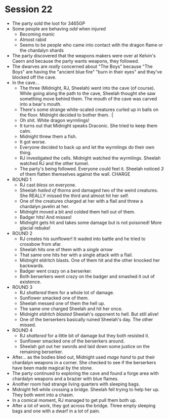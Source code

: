 # Session 22
* The party sold the loot for 3465GP
* Some people are behaving _odd_ when injured
	* Becoming manic
	* Almost rabid
	* Seems to be people who came into contact with the dragon flame or the chardalyn shards
* The party discovered that the weapons makers were over at Kelvin's Caern and because the party wants weapons, they followed.
* The dwarves are _really_ concerned about "The Boys" because  "The Boys" are having the "ancient blue fire" "burn in their eyes" and they've blocked off the cave.
* In the cave...
	* The three (Midnight, RJ, Sheelah) went into the cave (of course). While going along the path to the cave, Sheelah thought she saw something move behind them. The mouth of the cave was carved into a bear's mouth.
	* There's some strange white-scaled creatures curled up in balls on the floor. Midnight decided to bother them. :|
	* Oh shit. White dragon wyrmlings!
	* It turns out that Midnight speaks Draconic. She tried to keep them calm.
	* Midnight threw them a fish.
	* It got worse.
	* Everyone decided to back up and let the wyrmlings do their own thing.
	* RJ investigated the cells. Midnight watched the wyrmlings. Sheelah watched RJ and the other tunnel.
	* The party's being followed. Everyone could feel it. Sheelah noticed _3_ of them flatten themselves against the wall. CHARGE
* ROUND 1
	* RJ cast _bless_ on everyone.
	* Sheelah _hailed of thorns_ and damaged two of the weird creatures. She REALLY missed the third and almost hit her self.
	* One of the creatures charged at her with a flail and threw a chardalyn javelin at her.
	* Midnight moved a bit and colded them hell out of them.
	* Badger hits! And misses!
	* Midnight gets hit and takes some damage but is not poisoned! More glacial rebuke!
* ROUND 2
	* RJ creates his sunflower! It waded into battle and he tried to crossbow from afar.
	* Sheelah hits one of them with a _single arrow_
	* That same one hits her with a single attack with a flail.
	* Midnight eldritch blasts. One of them hit and the other knocked her backwards.
	* Badger went crazy on a berserker.
	* Both berserkers went crazy on the badger and smashed it out of existence.
* ROUND 3
	* RJ _shattered_ them for a whole lot of damage.
	* Sunflower smacked one of them.
	* Sheelah messed one of them the hell up.
	* The same one charged Sheelah and hit her once.
	* Midnight _eldritch blasted_ Sheelah's opponent to hell. But still alive!
	* One of the berserkers basically ruined Sheelah's day. The other missed.
* ROUND 4
	* RJ _shattered_ for a little bit of damage but they both resisted it.
	* Sunflower smacked one of the berserkers around.
	* Sheelah got out her swords and laid down some justice on the remaining berserker.
* After... as the bodies bled out, Midnight used _mage hand_ to put their chardalyn weapons in a corner. She checked to see if the berserkers have been made magical by the stone.
* The party continued to exploring the cave and found a forge area with chardalyn weapons and a brazier with blue flames.
* Another room had strange living quarters with sleeping bags.
* Midnight fell while crossing a bridge. Sheelah fell trying to help her up. They both went into a chasm.
* In a comical moment, RJ managed to get pull them both up.
* After a lot of work, they got across the bridge. Three empty sleeping bags and one with a dwarf in a _lot_ of pain.
<!--stackedit_data:
eyJoaXN0b3J5IjpbNjkyOTExODAzLC0xNzcyOTgyNzc1LC0yMT
EzODgxMTg2LDIwNjEzNDQ3MTAsNDY2Njc5NDM3LDg2MTExMzI4
MSw0Mjc2NjYzMDksMTY4NDQ0NTkyOSwtOTE1MjA5NTU5LC0xMj
IyMzAxMDUsLTQzMjc4MjQ2Miw0MTQwMDE1MjgsLTIxMTU4NTAz
OTNdfQ==
-->